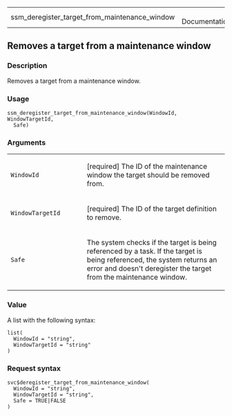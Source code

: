 <table style="width: 100%;">
<tbody>
<tr class="odd">
<td>ssm_deregister_target_from_maintenance_window</td>
<td style="text-align: right;">R Documentation</td>
</tr>
</tbody>
</table>

## Removes a target from a maintenance window

### Description

Removes a target from a maintenance window.

### Usage

    ssm_deregister_target_from_maintenance_window(WindowId, WindowTargetId,
      Safe)

### Arguments

<table>
<colgroup>
<col style="width: 35%" />
<col style="width: 65%" />
</colgroup>
<tbody>
<tr class="odd">
<td><code
id="ssm_deregister_target_from_maintenance_window_:_WindowId">WindowId</code></td>
<td><p>[required] The ID of the maintenance window the target should be
removed from.</p></td>
</tr>
<tr class="even">
<td><code
id="ssm_deregister_target_from_maintenance_window_:_WindowTargetId">WindowTargetId</code></td>
<td><p>[required] The ID of the target definition to remove.</p></td>
</tr>
<tr class="odd">
<td><code
id="ssm_deregister_target_from_maintenance_window_:_Safe">Safe</code></td>
<td><p>The system checks if the target is being referenced by a task. If
the target is being referenced, the system returns an error and doesn't
deregister the target from the maintenance window.</p></td>
</tr>
</tbody>
</table>

### Value

A list with the following syntax:

    list(
      WindowId = "string",
      WindowTargetId = "string"
    )

### Request syntax

    svc$deregister_target_from_maintenance_window(
      WindowId = "string",
      WindowTargetId = "string",
      Safe = TRUE|FALSE
    )
